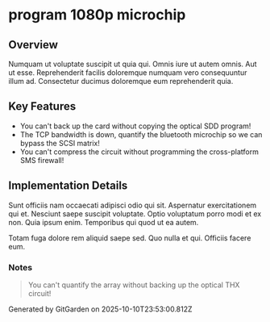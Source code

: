 # program 1080p microchip

## Overview
Numquam ut voluptate suscipit ut quia qui. Omnis iure ut autem omnis. Aut ut esse. Reprehenderit facilis doloremque numquam vero consequuntur illum ad. Consectetur ducimus doloremque eum reprehenderit quia.

## Key Features
- You can't back up the card without copying the optical SDD program!
- The TCP bandwidth is down, quantify the bluetooth microchip so we can bypass the SCSI matrix!
- You can't compress the circuit without programming the cross-platform SMS firewall!

## Implementation Details
Sunt officiis nam occaecati adipisci odio qui sit. Aspernatur exercitationem qui et. Nesciunt saepe suscipit voluptate. Optio voluptatum porro modi et ex non. Quia ipsum enim. Temporibus qui quod ut ea autem.
 Totam fuga dolore rem aliquid saepe sed. Quo nulla et qui. Officiis facere eum.

### Notes
> You can't quantify the array without backing up the optical THX circuit!

Generated by GitGarden on 2025-10-10T23:53:00.812Z